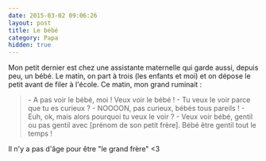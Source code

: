 ```yaml
---
date: 2015-03-02 09:06:26
layout: post
title: Le bébé
category: Papa
hidden: true
---
```


Mon petit dernier est chez une assistante maternelle qui garde aussi, depuis peu, un bébé. Le matin, on part à trois (les enfants et moi) et on dépose le petit avant de filer à l'école. Ce matin, mon grand ruminait :

> \- A pas voir le bébé, moi ! Veux voir le bébé !
> \- Tu veux le voir parce que tu es curieux ?
> \- NOOOON, pas curieux, bébés tous pareils !
> \- Euh, ok, mais alors pourquoi tu veux le voir ?
> \- Veux voir bébé, gentil ou pas gentil avec [prénom de son petit frère]. Bébé être gentil tout le temps !

Il n'y a pas d'âge pour être "le grand frère" <3
